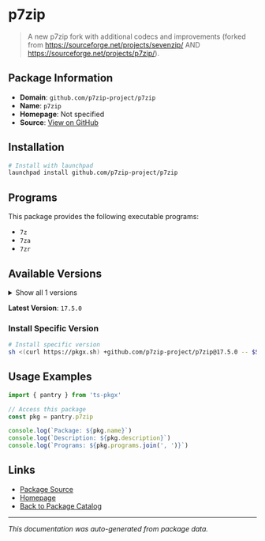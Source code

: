 # p7zip

> A new p7zip fork with additional codecs and improvements (forked from https://sourceforge.net/projects/sevenzip/ AND https://sourceforge.net/projects/p7zip/).

## Package Information

- **Domain**: `github.com/p7zip-project/p7zip`
- **Name**: `p7zip`
- **Homepage**: Not specified
- **Source**: [View on GitHub](https://github.com/pkgxdev/pantry/tree/main/projects/github.com/p7zip-project/p7zip/package.yml)

## Installation

```bash
# Install with launchpad
launchpad install github.com/p7zip-project/p7zip
```

## Programs

This package provides the following executable programs:

- `7z`
- `7za`
- `7zr`

## Available Versions

<details>
<summary>Show all 1 versions</summary>

- `17.5.0`

</details>

**Latest Version**: `17.5.0`

### Install Specific Version

```bash
# Install specific version
sh <(curl https://pkgx.sh) +github.com/p7zip-project/p7zip@17.5.0 -- $SHELL -i
```

## Usage Examples

```typescript
import { pantry } from 'ts-pkgx'

// Access this package
const pkg = pantry.p7zip

console.log(`Package: ${pkg.name}`)
console.log(`Description: ${pkg.description}`)
console.log(`Programs: ${pkg.programs.join(', ')}`)
```

## Links

- [Package Source](https://github.com/pkgxdev/pantry/tree/main/projects/github.com/p7zip-project/p7zip/package.yml)
- [Homepage](#)
- [Back to Package Catalog](../../../package-catalog.md)

---

*This documentation was auto-generated from package data.*
